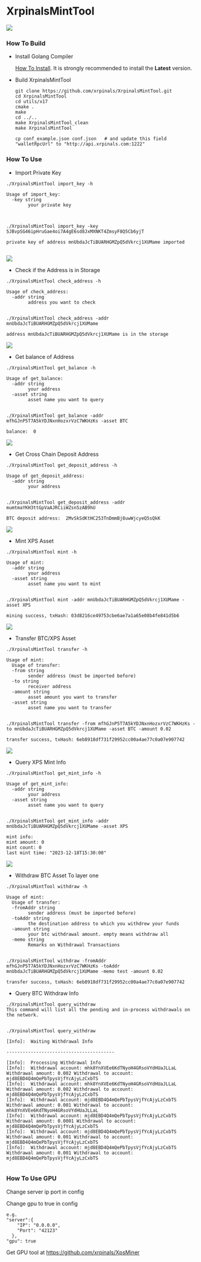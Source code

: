 # XrpinalsMintTool


![](https://github.com/xrpinals/XrpinalsMintTool/blob/main/assets/xrpinals.jpg)


### How To Build

* Install Golang Compiler

  [How To Install](https://go.dev/doc/install).
  It is strongly recommended to install the **Latest** version.

* Build XrpinalsMintTool
  ```
  git clone https://github.com/xrpinals/XrpinalsMintTool.git
  cd XrpinalsMintTool
  cd utils/x17
  cmake .
  make
  cd ../..
  make XrpinalsMintTool_clean
  make XrpinalsMintTool

  cp conf_example.json conf.json   # and update this field "walletRpcUrl" to "http://api.xrpinals.com:1222"
  ```
  

### How To Use

* Import Private Key

```
./XrpinalsMintTool import_key -h
     
Usage of import_key:
  -key string
        your private key



./XrpinalsMintTool import_key -key 5JBvpSG46ipHruGae4oi7A4gE6sd8JxMXNKT4ZmsyF8Q5Cb6yjT

private key of address mnUbdaJcTiBUARHGMZpQ5dVkrcj1XUMame imported
 
```
![](https://github.com/xrpinals/XrpinalsMintTool/blob/main/assets/import-key.png)

* Check if the Address is in Storage

```
./XrpinalsMintTool check_address -h

Usage of check_address:
  -addr string
        address you want to check


./XrpinalsMintTool check_address -addr mnUbdaJcTiBUARHGMZpQ5dVkrcj1XUMame

address mnUbdaJcTiBUARHGMZpQ5dVkrcj1XUMame is in the storage

```
![](https://github.com/xrpinals/XrpinalsMintTool/blob/main/assets/check-address.png)

* Get balance of Address

```
./XrpinalsMintTool get_balance -h

Usage of get_balance:
  -addr string
        your address
  -asset string
        asset name you want to query


./XrpinalsMintTool get_balance -addr mfhGJnP5T7A5kYDJNxnHozxrVzC7WKHzKs -asset BTC

balance:  0

```
![](https://github.com/xrpinals/XrpinalsMintTool/blob/main/assets/get-balance.png)


* Get Cross Chain Deposit Address

```
./XrpinalsMintTool get_deposit_address -h 

Usage of get_deposit_address:
  -addr string
        your address


./XrpinalsMintTool get_deposit_address -addr mumtmaYKH3ttGpVaAJRCiiWZsn5zAB9hU

BTC deposit address:  2MvSkSdKtHC253TnDmmBj8uwWjcyeQ5sQkK

```
![](https://github.com/xrpinals/XrpinalsMintTool/blob/main/assets/get-deposit-address.png)


* Mint XPS Asset

```
./XrpinalsMintTool mint -h

Usage of mint:
  -addr string
        your address
  -asset string
        asset name you want to mint


./XrpinalsMintTool mint -addr mnUbdaJcTiBUARHGMZpQ5dVkrcj1XUMame -asset XPS

mining success, txHash: 03d8216ce49753cbe6ae7a1a65e08b4fe841d5b6

```
![](https://github.com/xrpinals/XrpinalsMintTool/blob/main/assets/mint.png)



* Transfer BTC/XPS Asset

```
./XrpinalsMintTool transfer -h

Usage of mint:
  Usage of transfer:
  -from string
        sender address (must be imported before)
  -to string
        receiver address
  -amount string
        asset amount you want to transfer
  -asset string
        asset name you want to transfer


./XrpinalsMintTool transfer -from mfhGJnP5T7A5kYDJNxnHozxrVzC7WKHzKs -to mnUbdaJcTiBUARHGMZpQ5dVkrcj1XUMame -asset BTC -amount 0.02

transfer success, txHash: 6eb8918df731f29952cc00a4ae77c0a07e907742

```
![](https://github.com/xrpinals/XrpinalsMintTool/blob/main/assets/transfer.png)



* Query XPS Mint Info

```
./XrpinalsMintTool get_mint_info -h

Usage of get_mint_info:
  -addr string
        your address
  -asset string
        asset name you want to query


./XrpinalsMintTool get_mint_info -addr mnUbdaJcTiBUARHGMZpQ5dVkrcj1XUMame -asset XPS

mint info:
mint amount: 0
mint count: 0
last mint time: "2023-12-18T15:30:00"

```
![](https://github.com/xrpinals/XrpinalsMintTool/blob/main/assets/get-mint-info.png)


* Withdraw BTC Asset To layer one

```
./XrpinalsMintTool withdraw -h

Usage of mint:
  Usage of transfer:
  -fromAddr string
        sender address (must be imported before)
  -toAddr string
        the destination address to which you withdrew your funds
  -amount string
        your btc withdrawal amount. empty means withdraw all
  -memo string
        Remarks on Withdrawal Transactions


./XrpinalsMintTool withdraw -fromAddr mfhGJnP5T7A5kYDJNxnHozxrVzC7WKHzKs -toAddr mnUbdaJcTiBUARHGMZpQ5dVkrcj1XUMame -memo test -amount 0.02

transfer success, txHash: 6eb8918df731f29952cc00a4ae77c0a07e907742

```


* Query BTC Withdraw Info

```
./XrpinalsMintTool query_withdraw 
This command will list all the pending and in-process withdrawals on the network.


./XrpinalsMintTool query_withdraw

[Info]:  Waiting Withdrawal Info

----------------------------------------

[Info]:  Processing Withdrawal Info
[Info]:  Withdrawal account: mhk8YnXVEe6KdTNyoH4GRsoVYdHUaJLLaL Withdrawal amount: 0.002 Withdrawal to account: mjd8EBD4Q4mQePbTpysVjfYcAjyLzCxbTS
[Info]:  Withdrawal account: mhk8YnXVEe6KdTNyoH4GRsoVYdHUaJLLaL Withdrawal amount: 0.002 Withdrawal to account: mjd8EBD4Q4mQePbTpysVjfYcAjyLzCxbTS
[Info]:  Withdrawal account: mjd8EBD4Q4mQePbTpysVjfYcAjyLzCxbTS Withdrawal amount: 0.001 Withdrawal to account: mhk8YnXVEe6KdTNyoH4GRsoVYdHUaJLLaL
[Info]:  Withdrawal account: mjd8EBD4Q4mQePbTpysVjfYcAjyLzCxbTS Withdrawal amount: 0.0001 Withdrawal to account: mjd8EBD4Q4mQePbTpysVjfYcAjyLzCxbTS
[Info]:  Withdrawal account: mjd8EBD4Q4mQePbTpysVjfYcAjyLzCxbTS Withdrawal amount: 0.001 Withdrawal to account: mjd8EBD4Q4mQePbTpysVjfYcAjyLzCxbTS
[Info]:  Withdrawal account: mjd8EBD4Q4mQePbTpysVjfYcAjyLzCxbTS Withdrawal amount: 0.001 Withdrawal to account: mjd8EBD4Q4mQePbTpysVjfYcAjyLzCxbTS


```
### How To Use GPU


Change server ip port in config

Change gpu to true in config
```
e.g.
"server":{
    "IP": "0.0.0.0",
    "Port": "42123"
  },
"gpu": true
```

Get GPU tool at https://github.com/xrpinals/XpsMiner